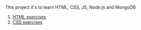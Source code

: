 This project it's to learn HTML, CSS, JS, Node.js and MongoDB

1. [HTML exercises](html)
2. [CSS exercises](css)